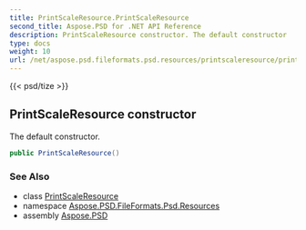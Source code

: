 ```yaml
---
title: PrintScaleResource.PrintScaleResource
second_title: Aspose.PSD for .NET API Reference
description: PrintScaleResource constructor. The default constructor
type: docs
weight: 10
url: /net/aspose.psd.fileformats.psd.resources/printscaleresource/printscaleresource/
---
```

{{< psd/tize >}}
## PrintScaleResource constructor

The default constructor.

```csharp
public PrintScaleResource()
```

### See Also

* class [PrintScaleResource](../)
* namespace [Aspose.PSD.FileFormats.Psd.Resources](../../printscaleresource/)
* assembly [Aspose.PSD](../../../)


